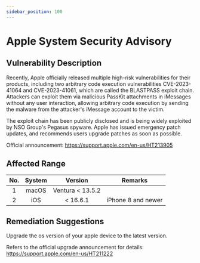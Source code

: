 ```yaml
---
sidebar_position: 100
---
```

# Apple System Security Advisory 

## Vulnerability Description

Recently, Apple officially released multiple high-risk vulnerabilities for their products, including two arbitrary code execution vulnerabilities CVE-2023-41064 and CVE-2023-41061, which are called the BLASTPASS exploit chain. Attackers can exploit them via malicious PassKit attachments in iMessages without any user interaction, allowing arbitrary code execution by sending the malware from the attacker's iMessage account to the victim.

The exploit chain has been publicly disclosed and is being widely exploited by NSO Group's Pegasus spyware. Apple has issued emergency patch updates, and recommends users upgrade patches as soon as possible.

Official announcement: https://support.apple.com/en-us/HT213905

## Affected Range

  | No. | System | Version | Remarks |
  |:-:|:-:|:-:|:-:|
  | 1 | macOS | Ventura < 13.5.2 |  |
  | 2 | iOS | < 16.6.1 | iPhone 8 and newer |

## Remediation Suggestions

Upgrade the os version of your apple device to the latest version.

Refers to the official upgrade announcement for details: <https://support.apple.com/en-us/HT211222>
